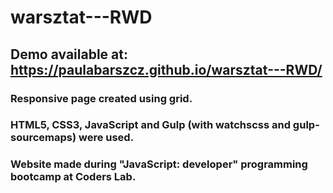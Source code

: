 # warsztat---RWD

## Demo available at: https://paulabarszcz.github.io/warsztat---RWD/
 
### Responsive page created using grid. 
### HTML5, CSS3, JavaScript and Gulp (with watchscss and gulp-sourcemaps) were used.
### Website made during "JavaScript: developer" programming bootcamp at Coders Lab.




